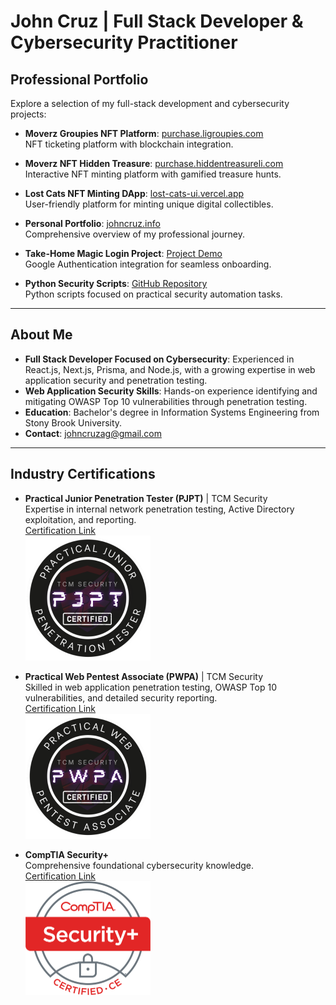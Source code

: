 # John Cruz | Full Stack Developer & Cybersecurity Practitioner

## Professional Portfolio

Explore a selection of my full-stack development and cybersecurity projects:

- **Moverz Groupies NFT Platform**: [purchase.ligroupies.com](https://purchase.ligroupies.com/)  
  NFT ticketing platform with blockchain integration.

- **Moverz NFT Hidden Treasure**: [purchase.hiddentreasureli.com](https://purchase.hiddentreasureli.com/)  
  Interactive NFT minting platform with gamified treasure hunts.

- **Lost Cats NFT Minting DApp**: [lost-cats-ui.vercel.app](https://lost-cats-ui.vercel.app/)  
  User-friendly platform for minting unique digital collectibles.

- **Personal Portfolio**: [johncruz.info](https://www.johncruz.info/)  
  Comprehensive overview of my professional journey.

- **Take-Home Magic Login Project**: [Project Demo](https://vercel.com/johncruzaggmailcoms-projects/take-home-debug/7dKJs7RespUj9muNNkCjEfMMRpZw)  
  Google Authentication integration for seamless onboarding.

- **Python Security Scripts**: [GitHub Repository](https://github.com/jocruz/PySecScripts)  
  Python scripts focused on practical security automation tasks.

---

## About Me
- **Full Stack Developer Focused on Cybersecurity**: Experienced in React.js, Next.js, Prisma, and Node.js, with a growing expertise in web application security and penetration testing.
- **Web Application Security Skills**: Hands-on experience identifying and mitigating OWASP Top 10 vulnerabilities through penetration testing.
- **Education**: Bachelor's degree in Information Systems Engineering from Stony Brook University.
- **Contact**: [johncruzag@gmail.com](mailto:johncruzag@gmail.com)

---

## Industry Certifications

- **Practical Junior Penetration Tester (PJPT)** | TCM Security  
  Expertise in internal network penetration testing, Active Directory exploitation, and reporting.  
  [Certification Link](https://certified.tcm-sec.com/006bf430-1660-4ee2-adda-d5cda8608055#gs.hyszjg)  
  <img src="https://raw.githubusercontent.com/jocruz/jocruz/main/Certification%20Badges/PJPT%20TCM%20Cert.png" alt="PJPT TCM Cert" width="200"/>
  
- **Practical Web Pentest Associate (PWPA)** | TCM Security  
  Skilled in web application penetration testing, OWASP Top 10 vulnerabilities, and detailed security reporting.  
  [Certification Link](https://certified.tcm-sec.com/4a803568-86d5-4150-924f-9cc6173eff74?key=a2d2b570e775b4a2f78622e7443351b05e021fcc03edfc9961ad3456ae9a1f8a&record_view=true#acc.D9ydv0fu)  
  <img src="https://raw.githubusercontent.com/jocruz/jocruz/main/Certification%20Badges/PWPA%20TCM%20Cert.png" alt="PWPA TCM Cert" width="200"/>

- **CompTIA Security+**  
  Comprehensive foundational cybersecurity knowledge.  
  [Certification Link](https://www.credly.com/badges/7d06c8d7-ce80-4094-b87d-4ddced0d0bce/public_url)  
  <img src="https://raw.githubusercontent.com/jocruz/jocruz/main/Certification%20Badges/SecurityPlus%20Logo%20Certified%20CE.png" alt="SecurityPlus Certified CE" width="200"/>
